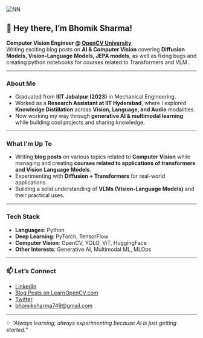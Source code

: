 ![NN](https://github.com/user-attachments/assets/af469725-986e-4e34-bee4-25c72a9f2db2)
## 👋 Hey there, I’m Bhomik Sharma! 
**Computer Vision Engineer @ [OpenCV University](https://learnopencv.com/)**  
Writing exciting blog posts on **AI & Computer Vision** covering **Diffusion Models, Vision-Language Models, JEPA models**, as well as fixing bugs and creating python notebooks for courses related to Transformers and VLM .  

---

### About Me  
- Graduated from **IIIT Jabalpur (2023)** in Mechanical Engineering.  
- Worked as a **Research Assistant at IIT Hyderabad**, where I explored **Knowledge Distillation** across **Vision, Language, and Audio** modalities.  
- Now working my way through **generative AI & multimodal learning** while building cool projects and sharing knowledge.  

---

### What I’m Up To
- Writing **blog posts** on various topics related to **Computer Vision** while managing and creating **courses related to applications of transformers and Vision Language Models**.  
- Experimenting with **Diffusion + Transformers** for real-world applications.  
- Building a solid understanding of **VLMs (Vision-Language Models)** and their practical uses.  

---

### Tech Stack
- **Languages**: Python
- **Deep Learning**: PyTorch, TensorFlow  
- **Computer Vision**: OpenCV, YOLO, ViT, HuggingFace  
- **Other Interests**: Generative AI, Multimodal ML, MLOps  

---

### 📫 Let’s Connect
- [LinkedIn](https://www.linkedin.com/in/bhomik-sharma-3152a4199/) 
- [Blog Posts on LearnOpenCV.com](https://learnopencv.com/author/bhomik/)
- [Twitter](https://x.com/Bhomik749) 
- bhomiksharma749@gmail.com 

---

✨ *“Always learning, always experimenting because AI is just getting started.”*  
